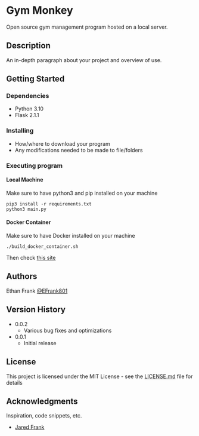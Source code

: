 # Gym Monkey

Open source gym management program hosted on a local server.

## Description

An in-depth paragraph about your project and overview of use.

## Getting Started

### Dependencies

* Python 3.10
* Flask 2.1.1

### Installing

* How/where to download your program
* Any modifications needed to be made to file/folders

### Executing program


#### Local Machine
Make sure to have python3 and pip installed on your machine
```
pip3 install -r requirements.txt
python3 main.py
```
#### Docker Container
Make sure to have Docker installed on your machine
```
./build_docker_container.sh
```

Then check [this site](http://127.0.0.1:5000)

## Authors

Ethan Frank [@EFrank801](https://github.com/efrank801)

## Version History

* 0.0.2
    * Various bug fixes and optimizations
* 0.0.1
    * Initial release

## License

This project is licensed under the MIT License - see the [LICENSE.md](https://github.com/efrank801/Gym_Monkey/blob/main/LICENSE.md) file for details

## Acknowledgments

Inspiration, code snippets, etc.
*  [Jared Frank](https://github.com/jfrank1120)